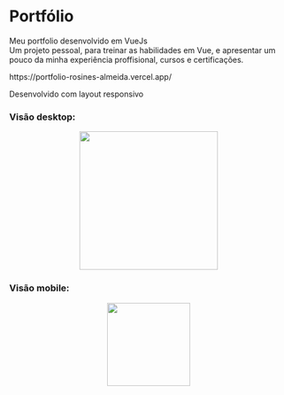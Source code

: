 # Portfólio

<p> Meu portfolio desenvolvido em VueJs <br> 
Um projeto pessoal, para treinar as habilidades em Vue, e apresentar um pouco da minha experiência proffisional, cursos e certificações. </p> 
https://portfolio-rosines-almeida.vercel.app/

<p> Desenvolvido com layout responsivo </p>

### Visão desktop:
 <div align="center">  
    <img src="https://user-images.githubusercontent.com/39601714/160677325-9cb0421b-b6cb-4ad7-9248-8e3692865247.gif" width="250" />
 </div> 
	
 
### Visão mobile:
<div align="center"> 
    <img src="https://user-images.githubusercontent.com/39601714/160675223-5c4a3f28-7100-4050-b3a7-ad3cae8cbd3c.gif" width="150"  />
</div> 
